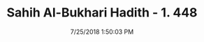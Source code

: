 ---
title        : "Sahih Al-Bukhari Hadith - 1. 448"
date         : 7/25/2018 1:50:03 PM
draft        : false
type         : "hadith"
layout       : "hadith"
BookCode     : "SHB"
VolumeNumber : "1"
HadithNumber : "448"
categories  :  ["Prayer-Cleaning the mosque"]
tags  :  ["Abu Huraira"]
---
